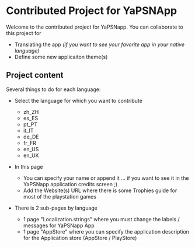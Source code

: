 # Contributed Project for YaPSNApp

Welcome to the contributed project for YaPSNapp.
You can collaborate to this project for
* Translating the app *(if you want to see your favorite app in your native language)*
* Define some new applicaiton theme(s)

## Project content

Several things to do for each language:

* Select the language for which you want to contribute

    * zh_ZH
    * es_ES
    * pt_PT
    * it_IT
    * de_DE
    * fr_FR
    * en_US
    * en_UK

* In this page
    + You can specify your name or append it ... if you want to see it in the YaPSNapp application credits screen ;)
    + Add the Website(s) URL where there is some Trophies guide for most of the playstation games

* There is 2 sub-pages by language
    + 1 page "Localization.strings" where you must change the labels / messages for YaPSNapp App
    + 1 page "AppStore" where you can specify the application description for the Application store (AppStore / PlayStore)